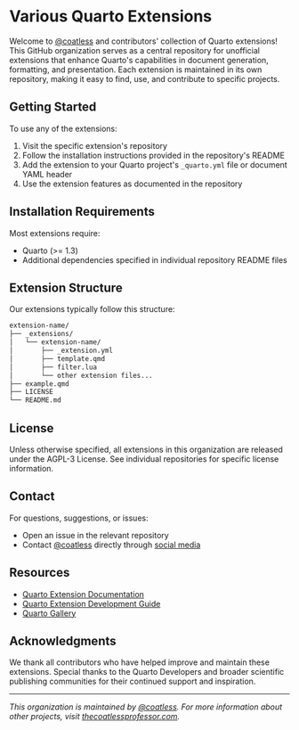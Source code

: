 # Various Quarto Extensions

Welcome to [@coatless](https://github.com/coatless) and contributors' collection of Quarto extensions! 
This GitHub organization serves as a central repository for unofficial extensions that enhance Quarto's capabilities in document generation, formatting, and presentation. 
Each extension is maintained in its own repository, making it easy to find, use, and contribute to specific projects.

## Getting Started

To use any of the extensions:

1. Visit the specific extension's repository
2. Follow the installation instructions provided in the repository's README
3. Add the extension to your Quarto project's `_quarto.yml` file or document YAML header
4. Use the extension features as documented in the repository

## Installation Requirements

Most extensions require:

- Quarto (>= 1.3)
- Additional dependencies specified in individual repository README files

## Extension Structure

Our extensions typically follow this structure:

```sh
extension-name/
├── _extensions/
│   └── extension-name/
│       ├── _extension.yml
│       ├── template.qmd
│       ├── filter.lua
│       └── other extension files...
├── example.qmd
├── LICENSE
└── README.md
```

## License

Unless otherwise specified, all extensions in this organization are released under the AGPL-3 License. See individual repositories for specific license information.

## Contact

For questions, suggestions, or issues:

- Open an issue in the relevant repository
- Contact [@coatless](https://github.com/coatless) directly through [social media](https://thecoatlessprofessor.com/)

## Resources

- [Quarto Extension Documentation](https://quarto.org/docs/extensions/)
- [Quarto Extension Development Guide](https://quarto.org/docs/extensions/creating.html)
- [Quarto Gallery](https://quarto.org/docs/gallery/)

## Acknowledgments

We thank all contributors who have helped improve and maintain these extensions. Special thanks to the Quarto Developers and broader scientific publishing communities for their continued support and inspiration.

---

*This organization is maintained by [@coatless](https://github.com/coatless). For more information about other projects, visit [thecoatlessprofessor.com](https://thecoatlessprofessor.com).*
